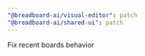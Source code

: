 ```yaml
---
"@breadboard-ai/visual-editor": patch
"@breadboard-ai/shared-ui": patch
---
```


Fix recent boards behavior
